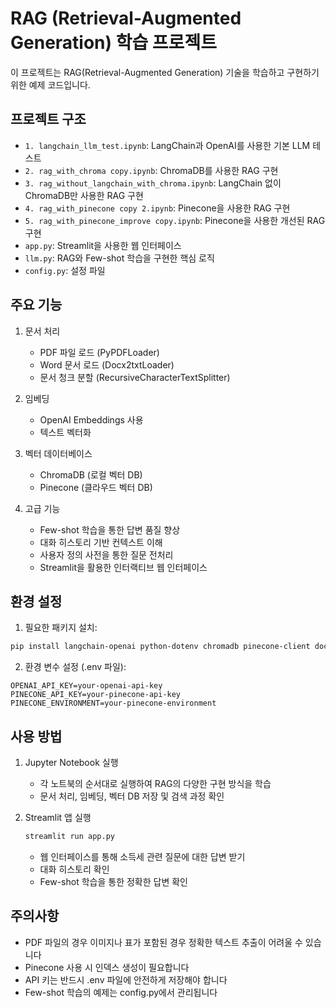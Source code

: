 # RAG (Retrieval-Augmented Generation) 학습 프로젝트

이 프로젝트는 RAG(Retrieval-Augmented Generation) 기술을 학습하고 구현하기 위한 예제 코드입니다.

## 프로젝트 구조

- `1. langchain_llm_test.ipynb`: LangChain과 OpenAI를 사용한 기본 LLM 테스트
- `2. rag_with_chroma copy.ipynb`: ChromaDB를 사용한 RAG 구현
- `3. rag_without_langchain_with_chroma.ipynb`: LangChain 없이 ChromaDB만 사용한 RAG 구현
- `4. rag_with_pinecone copy 2.ipynb`: Pinecone을 사용한 RAG 구현
- `5. rag_with_pinecone_improve copy.ipynb`: Pinecone을 사용한 개선된 RAG 구현
- `app.py`: Streamlit을 사용한 웹 인터페이스
- `llm.py`: RAG와 Few-shot 학습을 구현한 핵심 로직
- `config.py`: 설정 파일

## 주요 기능

1. 문서 처리
   - PDF 파일 로드 (PyPDFLoader)
   - Word 문서 로드 (Docx2txtLoader)
   - 문서 청크 분할 (RecursiveCharacterTextSplitter)

2. 임베딩
   - OpenAI Embeddings 사용
   - 텍스트 벡터화

3. 벡터 데이터베이스
   - ChromaDB (로컬 벡터 DB)
   - Pinecone (클라우드 벡터 DB)

4. 고급 기능
   - Few-shot 학습을 통한 답변 품질 향상
   - 대화 히스토리 기반 컨텍스트 이해
   - 사용자 정의 사전을 통한 질문 전처리
   - Streamlit을 활용한 인터랙티브 웹 인터페이스

## 환경 설정

1. 필요한 패키지 설치:
```bash
pip install langchain-openai python-dotenv chromadb pinecone-client docx2txt streamlit
```

2. 환경 변수 설정 (.env 파일):
```
OPENAI_API_KEY=your-openai-api-key
PINECONE_API_KEY=your-pinecone-api-key
PINECONE_ENVIRONMENT=your-pinecone-environment
```

## 사용 방법

1. Jupyter Notebook 실행
   - 각 노트북의 순서대로 실행하여 RAG의 다양한 구현 방식을 학습
   - 문서 처리, 임베딩, 벡터 DB 저장 및 검색 과정 확인

2. Streamlit 앱 실행
   ```bash
   streamlit run app.py
   ```
   - 웹 인터페이스를 통해 소득세 관련 질문에 대한 답변 받기
   - 대화 히스토리 확인
   - Few-shot 학습을 통한 정확한 답변 확인

## 주의사항

- PDF 파일의 경우 이미지나 표가 포함된 경우 정확한 텍스트 추출이 어려울 수 있습니다
- Pinecone 사용 시 인덱스 생성이 필요합니다
- API 키는 반드시 .env 파일에 안전하게 저장해야 합니다
- Few-shot 학습의 예제는 config.py에서 관리됩니다
